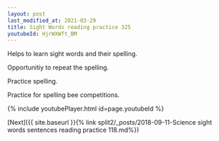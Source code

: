 ```yaml
---
layout: post
last_modified_at: 2021-03-29
title: Sight Words reading practice 325
youtubeId: HjrWXWft_BM
---
```

 
 
Helps to learn sight words and their spelling.

Opportunitiy to repeat the spelling. 

Practice spelling. 
 
Practice for spelling bee competitions. 
 
{% include youtubePlayer.html id=page.youtubeId %}
 
 

[Next]({{ site.baseurl }}{% link  split2/_posts/2018-09-11-Science sight words sentences reading practice 118.md%})
 
